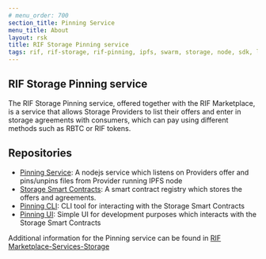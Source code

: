 ```yaml
---
# menu_order: 700
section_title: Pinning Service
menu_title: About
layout: rsk
title: RIF Storage Pinning service
tags: rif, rif-storage, rif-pinning, ipfs, swarm, storage, node, sdk, libraries, infrastructure, protocols, mvp, design, rbtc, defi, decentralized, quick-start, guides, tutorial, networks, dapps, tools, rootstock, rsk, ethereum, smart-contracts, install, get-started, how-to, mainnet, testnet, contracts, wallets, web3, crypto
---
```


## RIF Storage Pinning service
The RIF Storage Pinning service, offered together with the RIF Marketplace, is a service that allows Storage Providers to list their offers and enter in storage agreements with consumers, which can pay using different methods such as RBTC or RIF tokens.

## Repositories
 - [Pinning Service](https://github.com/rsksmart/rif-storage-pinner): A nodejs service which listens on Providers offer and pins/unpins files from Provider running IPFS node
 - [Storage Smart Contracts](https://github.com/rsksmart/rif-marketplace-storage): A smart contract registry which stores the offers and agreements.
 - [Pinning CLI](https://github.com/rsksmart/rif-storage-cli): CLI tool for interacting with the Storage Smart Contracts
 - [Pinning UI](https://github.com/rsksmart/rif-storage-pinning-ui): Simple UI for development purposes which interacts with the Storage Smart Contracts

Additional information for the Pinning service can be found in [RIF Marketplace-Services-Storage](/rif/marketplace/services/storage/techspecs)